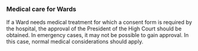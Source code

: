 ###  Medical care for Wards

If a Ward needs medical treatment for which a consent form is required by the
hospital, the approval of the President of the High Court should be obtained.
In emergency cases, it may not be possible to gain approval. In this case,
normal medical considerations should apply.
